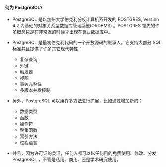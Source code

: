 #### 何为 PostgreSQL?

- PostgreSQL 是以加州大学伯克利分校计算机系开发的 POSTGRES, Version 4.2 为基础的对象关系型数据库管理系统(ORDBMS)
  。POSTGRES 领先的许多概念只是在非常迟的时候才出现在商业数据库中。

- PostgreSQL 是最初伯克利代码的一个开放源码的继承人。它支持大部分 SQL 标准并且提供了许多其它现代特性：

    - 复杂查询
    - 外键
    - 触发器
    - 视图
    - 事务完整性
    - 多版本并发控制
- 另外，PostgreSQL 可以用许多方法进行扩展，比如通过增加新的：

    - 数据类型
    - 函数
    - 操作符
    - 聚集函数
    - 索引方法
    - 过程语言
- 并且，因为许可证的灵活，任何人都可以以任何目的免费使用、修改、分发 PostgreSQL ，不管是私用、商用、还是学术研究使用。